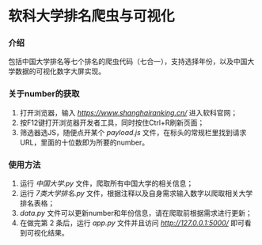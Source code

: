 # 软科大学排名爬虫与可视化

### 介绍
包括中国大学排名等七个排名的爬虫代码（七合一），支持选择年份，以及中国大学数据的可视化数字大屏实现。

### 关于number的获取
1. 打开浏览器，输入 *https://www.shanghairanking.cn/* 进入软科官网；
2. 按F12键打开浏览器开发者工具，同时按住Ctrl+R刷新页面；
3. 筛选器选JS，随便点开某个 *payload.js* 文件，在标头的常规栏里找到请求URL，里面的十位数即为所要的number。

### 使用方法
1. 运行 *中国大学.py* 文件，爬取所有中国大学的相关信息；
2. 运行 *7类大学排名.py* 文件，根据注释以及自身需求输入数字以爬取相关大学排名表格；
3. *data.py* 文件可以更新number和年份信息，请在爬取前根据需求进行更新；
4. 在做完第 2 条后，运行 *app.py* 文件并且访问 *http://127.0.0.1:5000/* 即可看到可视化结果。

